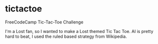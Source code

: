 # tictactoe
FreeCodeCamp Tic-Tac-Toe Challenge

I'm a Lost fan, so I wanted to make a Lost themed Tic Tac Toe. 
AI is pretty hard to beat, I used the ruled based strategy from Wikipedia.
